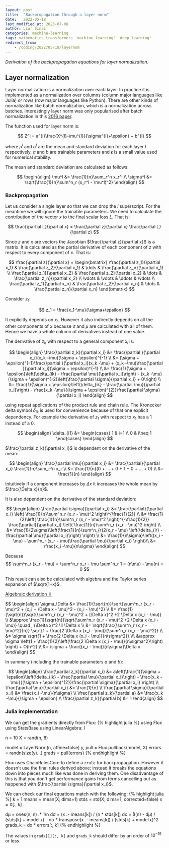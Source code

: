 ```yaml
---
layout: post
title:  "Backpropagation through a layer norm"
date:   2022-05-18
last_modified_at: 2023-07-08
author: Lior Sinai
categories: machine-learning
tags: mathematics transformers 'machine learning' 'deep learning'
redirect_from:
    - /coding/2022/05/18/layernom
---
```


_Derivation of the backpropagation equations for layer normalization._

## Layer normalization

[LayerNorm]: https://arxiv.org/abs/1607.06450
Layer normalization is a normalization over each layer.
In practice it is implemented as a normalization over columns (column major languages like Julia) or rows (row major languages like Python). 
There are other kinds of normalization like batch normalization, which is a normalization across batches.
Interestingly layer norm was only popularised after batch normalization in this [2016 paper][LayerNorm].

The function used for layer norm is:

$$
    Z^l = a^{l}\frac{X^{l}-\mu^{l}}{\sigma^{l}+\epsilon} + b^{l}
$$

where $\mu^l$ and $\sigma^{l}$ are the mean and standard deviation for each layer $l$ respectively, 
$a$ and $b$ are trainable parameters and $\epsilon$ is a small value used for numerical stability.

The mean and standard deviation are calculated as follows:

$$
\begin{align}
    \mu^l &=  \frac{1}{n}\sum_r^n x_r^l \\
    \sigma^l &= \sqrt{\frac{1}{n}\sum^n_r (x_r^l - \mu^l)^2}
\end{align}
$$

### Backpropagation

Let us consider a single layer so that we can drop the $l$ superscript.
For the meantime we will ignore the trainable parameters.
We need to calculate the contribution of the vector $x$ to the final scalar loss $L$.
That is:

$$
    \frac{\partial L}{\partial x} = \frac{\partial z}{\partial x} \frac{\partial L}{\partial z} 
$$

Since $z$ and $x$ are vectors the Jacobian $\frac{\partial z}{\partial x}$ is a matrix.
It is calculated as the partial derivative of each component of $z$ with respect to every component of $x$.
That is:

$$
   \frac{\partial z}{\partial x} =  \begin{bmatrix}
        \frac{\partial z_1}{\partial x_1} & \frac{\partial z_2}{\partial x_1} & \dots & \frac{\partial z_n}{\partial x_1} \\
        \frac{\partial z_1}{\partial x_2} & \frac{\partial z_2}{\partial x_2} & \dots & \frac{\partial z_n}{\partial x_2} \\
        \vdots & \vdots & \ddots & \vdots \\
        \frac{\partial z_1}{\partial x_n} & \frac{\partial z_2}{\partial x_n} & \dots & \frac{\partial z_n}{\partial x_n}
    \end{bmatrix}
$$

Consider $z_1$: 

$$ z_1 = \frac{x_1-\mu}{\sigma+\epsilon} $$

It explicitly depends on $x_1$. 
However it also indirectly depends on all the other components of $x$ because $\sigma$ and $\mu$ are calculated with all of them.
Hence we have a whole column of derivatives instead of one value.

The derivative of $z_k$ with respect to a general component $x_i$ is:

$$
\begin{align}
    \frac{\partial z_k}{\partial x_i} &= \frac{\partial }{\partial x_i}(x_k -\mu)(\sigma + \epsilon)^{-1} \\
        &= (\sigma + \epsilon)^{-1}\frac{\partial }{\partial x_i}(x_k -\mu) + (x_k -\mu)\frac{\partial }{\partial x_i}(\sigma + \epsilon)^{-1} \\
        &= \frac{1}{\sigma + \epsilon}\left(\delta_{ik} - \frac{\partial \mu}{\partial x_i}\right) - 
            (x_k -\mu)(\sigma + \epsilon)^{-2}\left(\frac{\partial \sigma}{\partial x_i} + 0\right) \\
        &= \frac{1}{\sigma + \epsilon}\left(\delta_{ik} - \frac{\partial \mu}{\partial x_i}\right) - 
            \frac{x_k -\mu}{(\sigma + \epsilon)^{2}}\frac{\partial \sigma}{\partial x_i}
\end{align}
$$

using repeat applications of the product rule and chain rule.
The Kronecker delta symbol $\delta_{ik}$ is used for convenience because of that one explicit dependency.
For example the derivative of $z_1$ with respect to $x_1$ has a $1$ instead of a $0$.

$$ 
\begin{align}
    \delta_{i1} &= 
    \begin{cases}
        1 & i=1 \\
        0 & i\neq 1
    \end{cases}
\end{align}
$$

$\frac{\partial z_k}{\partial x_i}$ is dependent on the derivative of the mean:

$$
\begin{align}
    \frac{\partial \mu}{\partial x_i} &= \frac{\partial}{\partial x_i} \frac{1}{n}\sum_r^n x_r \\
                        &= \frac{1}{n}(0 + ... + 0 + 1 + 0 + ... + 0)  \\
                        &= \frac{1}{n}
\end{align}
$$

Intuitively if a component increases by $\Delta x$ it increases the whole mean by $\frac{\Delta x}{n}$.

It is also dependent on the derivative of the standard deviation:

$$
\begin{align}
    \frac{\partial \sigma}{\partial x_i} &= \frac{\partial}{\partial x_i} \left( \frac{1}{n}\sum^n_r (x_r - \mu)^2 \right)^{\frac{1}{2}} \\
        &= \frac{1}{2}\left( \frac{1}{n}\sum^n_r (x_r - \mu)^2 \right)^{-\frac{1}{2}} \frac{\partial}{\partial x_i} \left( \frac{1}{n}\sum^n_r (x_r - \mu)^2 \right) \\
        &= \frac{1}{2\sigma}\left(\frac{1}{n}\sum^n_{r}2(x_r - \mu)
        \left(\delta_{ir} - \frac{\partial \mu}{\partial x_i}\right) \right) \\
        &= \frac{1}{n\sigma}\left((x_i -\mu) - \sum^n_r (x_r -  \mu)\frac{\partial \mu}{\partial x_i} \right)\\
        &= \frac{x_i -\mu}{n\sigma}
\end{align}
$$

Because
$$
\sum^n_r (x_r -  \mu) = \sum^n_r x_r - \mu \sum^n_r 1 = (n\mu) - \mu(n) = 0
$$

This result can also be calculated with algebra and the Taylor series expansion of $\sqrt{1+x}$.

<p>
  <a class="btn" data-toggle="collapse" href="#std-dev-gradient" role="button" aria-expanded="false" aria-controls="collapseExample">
    Algebraic derivation &#8681;
  </a>
</p>
<div class="collapse" id="std-dev-gradient">
  <div class="card card-body ">
    $$
    \begin{align}
    \sigma_\Delta &= \frac{1}{\sqrt{n}}\sqrt{\sum^n_r (x_r - \mu)^2 + (x_i + \Delta x - \mu)^2 - (x_i - \mu)^2} \\
                  &= \frac{1}{\sqrt{n}}\sqrt{\sum^n_r (x_r - \mu)^2 + (\Delta x)^2 +2 \Delta x (x_i - \mu)} \\
                  &\approx \frac{1}{\sqrt{n}}\sqrt{\sum^n_r (x_r - \mu)^2 +2 \Delta x (x_i - \mu)} \quad , (\Delta x)^2 \ll \Delta x \\
                  &= \sqrt{\frac{\sum^n_r (x_r - \mu)^2}{n}} \sqrt{1 + \frac{2 \Delta x (x_i - \mu)}{\sum^n_r (x_r - \mu)^2}} \\
                  &= \sigma \sqrt{1 + \frac{2 \Delta x (x_i - \mu)}{n\sigma^2}} \\\
                  &\approx \sigma \left(1 + \frac{1}{2}\left(\frac{2 \Delta x (x_i - \mu)}{n\sigma^2}\right) \right) + O(h^2) \\
                  &= \sigma + \frac{(x_i - \mu)}{n\sigma}\Delta x
    \end{align}
    $$
  </div>
</div>

In summary (including the trainable parameters $a$ and $b$):

$$
\begin{align}
    \frac{\partial z_k}{\partial x_i} &= a\left(\frac{1}{\sigma + \epsilon}\left(\delta_{ik} - \frac{\partial \mu}{\partial x_i}\right) - 
            \frac{x_k -\mu}{(\sigma + \epsilon)^{2}}\frac{\partial \sigma}{\partial x_i} \right) \\
    \frac{\partial \mu}{\partial x_i} &= \frac{1}{n} \\    
    \frac{\partial \sigma}{\partial x_i} &=  \frac{x_i -\mu}{n\sigma} \\
    \frac{\partial z_k}{\partial a}  &= \frac{x_k -\mu}{\sigma + \epsilon} \\
    \frac{\partial z_k}{\partial b}  &= 1
\end{align}
$$

### Julia implementation

We can get the gradients directly from Flux:
{% highlight julia %}
using Flux
using StatsBase
using LinearAlgebra: I

n = 10
X = rand(n, 8)

model = LayerNorm(n, affine=false)
y, pull = Flux.pullback(model, X)
errors = randn(size(y)...)
grads = pull(errors)
{% endhighlight %}

Flux uses ChainRulesCore to define a `rrule` for backpropagation.
However it doesn't use the final rules derived above; instead it breaks the equations down into pieces much like was done in deriving them.
One disadvantage of this is that you don't get performance gains from terms cancelling out as happened with $\frac{\partial \sigma}{\partial x_i}$.

We can check our final equations match with the following:
{% highlight julia %}
k = 1
means = mean(X; dims=1)
stds = std(X; dims=1, corrected=false)
x = X[:, k]

dμ = ones(n, n) .* 1/n
dσ = (x .- means[k]) / (n * stds[k])
dx = (I(n) - dμ) / (stds[k] + model.ϵ) - 
     dσ * transpose(x .- means[k]) / (stds[k] + model.ϵ)^2
grads_k = dx * errors[:, k] 
{% endhighlight %}

The values in `grads[1][:, k]` and `grads_k` should differ by an order of $10^{-15}$ or less.

